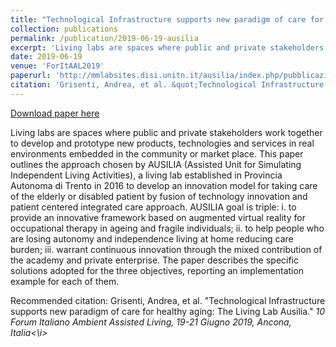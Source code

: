 ```yaml
---
title: "Technological Infrastructure supports new paradigm of care for healthy aging: The Living Lab Ausilia"
collection: publications
permalink: /publication/2019-06-19-ausilia
excerpt: 'Living labs are spaces where public and private stakeholders work together to develop and prototype new products, technologies and services in real environments embedded in the community or market place. This paper outlines the approach chosen by AUSILIA (Assisted Unit for Simulating Independent Living Activities), a living lab established in Provincia Autonoma di Trento in 2016 to develop an innovation model for taking care of the elderly or disabled patient by fusion of technology innovation and patient centered integrated care approach. AUSILIA goal is triple: i. to provide an innovative framework based on augmented virtual reality for occupational therapy in ageing and fragile individuals; ii. to help people who are losing autonomy and independence living at home reducing care burden; iii. warrant continuous innovation through the mixed contribution of the academy and private enterprise. The paper describes the specific solutions adopted for the three objectives, reporting an implementation example for each of them.'
date: 2019-06-19
venue: 'ForItAAL2019'
paperurl: 'http://mmlabsites.disi.unitn.it/ausilia/index.php/pubblicazioni/'
citation: 'Grisenti, Andrea, et al. &quot;Technological Infrastructure supports new paradigm of care for healthy aging: The Living Lab Ausilia.&quot; <i>10 Forum Italiano Ambient Assisted Living, 19-21 Giugno 2019, Ancona, Italia<\i>'
---
```


<a href='http://mmlabsites.disi.unitn.it/ausilia/index.php/pubblicazioni/'>Download paper here</a>

Living labs are spaces where public and private stakeholders work together to develop and prototype new products, technologies and services in real environments embedded in the community or market place. This paper outlines the approach chosen by AUSILIA (Assisted Unit for Simulating Independent Living Activities), a living lab established in Provincia Autonoma di Trento in 2016 to develop an innovation model for taking care of the elderly or disabled patient by fusion of technology innovation and patient centered integrated care approach. AUSILIA goal is triple: i. to provide an innovative framework based on augmented virtual reality for occupational therapy in ageing and fragile individuals; ii. to help people who are losing autonomy and independence living at home reducing care burden; iii. warrant continuous innovation through the mixed contribution of the academy and private enterprise. The paper describes the specific solutions adopted for the three objectives, reporting an implementation example for each of them.

Recommended citation: Grisenti, Andrea, et al. "Technological Infrastructure supports new paradigm of care for healthy aging: The Living Lab Ausilia." <i>10 Forum Italiano Ambient Assisted Living, 19-21 Giugno 2019, Ancona, Italia<\i>